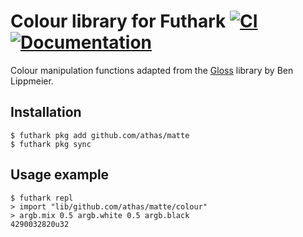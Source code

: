 # Colour library for Futhark [![CI](https://github.com/athas/matte/workflows/CI/badge.svg)](https://github.com/athas/matte/actions) [![Documentation](https://futhark-lang.org/pkgs/github.com/athas/matte/status.svg)](https://futhark-lang.org/pkgs/github.com/athas/matte/latest/)

Colour manipulation functions adapted from the
[Gloss](https://hackage.haskell.org/package/gloss) library by Ben
Lippmeier.

## Installation

```
$ futhark pkg add github.com/athas/matte
$ futhark pkg sync
```

## Usage example

```
$ futhark repl
> import "lib/github.com/athas/matte/colour"
> argb.mix 0.5 argb.white 0.5 argb.black
4290032820u32
```
